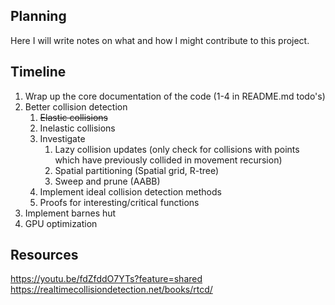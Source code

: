 ## Planning

Here I will write notes on what and how I might contribute to this project.

## Timeline

1. Wrap up the core documentation of the code (1-4 in README.md todo's)
2. Better collision detection
    1. ~~Elastic collisions~~
    2. Inelastic collisions
    3. Investigate
        1. Lazy collision updates (only check for collisions with points which have previously collided in movement recursion)
        2. Spatial partitioning (Spatial grid, R-tree)
        3. Sweep and prune (AABB)
    4. Implement ideal collision detection methods
    5. Proofs for interesting/critical functions
3. Implement barnes hut
4. GPU optimization

## Resources

https://youtu.be/fdZfddO7YTs?feature=shared
https://realtimecollisiondetection.net/books/rtcd/
